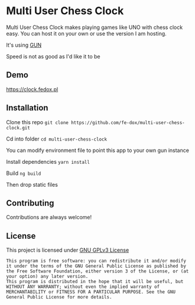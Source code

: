 
# Multi User Chess Clock
Multi User Chess Clock makes playing games like UNO with chess clock easy.
You can host it on your own or use the version I am hosting.

It's using [GUN](https://gun.eco)

Speed is not as good as I'd like it to be


## Demo

https://clock.fedox.pl


## Installation

Clone this repo
`git clone https://github.com/fe-dox/multi-user-chess-clock.git`

Cd into folder
`cd multi-user-chess-clock`

You can modify environment file to point this app to your own gun instance

Install dependencies
`yarn install`

Build
`ng build`

Then drop static files

## Contributing

Contributions are always welcome!

## License

This project is licensed under [GNU GPLv3 License](https://www.gnu.org/licenses/gpl-3.0.html)

```
This program is free software: you can redistribute it and/or modify it under the terms of the GNU General Public License as published by the Free Software Foundation, either version 3 of the License, or (at your option) any later version.
This program is distributed in the hope that it will be useful, but WITHOUT ANY WARRANTY; without even the implied warranty of MERCHANTABILITY or FITNESS FOR A PARTICULAR PURPOSE. See the GNU General Public License for more details.
```
